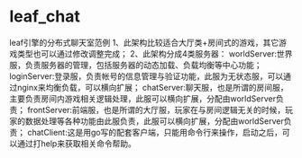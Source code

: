 # leaf_chat
leaf引擎的分布式聊天室范例
1、此架构比较适合大厅类+房间式的游戏，其它游戏类型也可以通过修改调整完成；
2、此架构分成4类服务器：
	worldServer:世界服，负责服务器的管理，包括服务器的动态加载、负载均衡等中心功能；
	loginServer:登录服，负责帐号的信息管理与验证功能，此服为无状态服，可以通过nginx来均衡负载，可以横向扩展；
	chatServer:聊天服，也是所谓的房间服，主要负责房间内游戏相关逻辑处理，此服可以横向扩展，分配由worldServer负责；
	frontServer:前端服，也是所谓的大厅服，玩家在与房间逻辑无关的时候，玩家的数据处理等各种功能由此服负责，此服可以横向扩展，分配由worldServer负责；
	chatClient:这是用go写的配套客户端，只能用命令行来操作，启动之后，可以通过打help来获取相关命令帮助。
